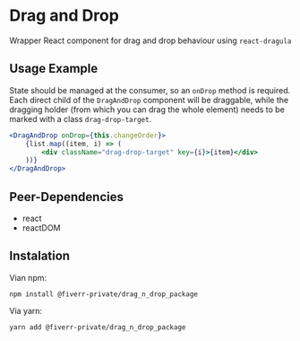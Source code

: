 # Drag and Drop
Wrapper React component for drag and drop behaviour using `react-dragula`

## Usage Example
State should be managed at the consumer, so an `onDrop` method is required.
Each direct child of the `DragAndDrop` component will be draggable, while the dragging holder (from which you can drag the whole element) needs to be marked with a class `drag-drop-target`.

```jsx
<DragAndDrop onDrop={this.changeOrder}>
    {list.map((item, i) => (
        <div className="drag-drop-target" key={i}>{item}</div>
    ))}
</DragAndDrop>
```

## Peer-Dependencies
- react
- reactDOM

## Instalation
Vian npm:
```
npm install @fiverr-private/drag_n_drop_package
```

Via yarn:
```
yarn add @fiverr-private/drag_n_drop_package
```
